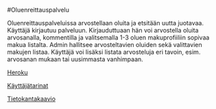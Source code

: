 #Oluenreittauspalvelu

Oluenreittauspalveluissa arvostellaan oluita ja etsitään uutta juotavaa. Käyttäjä kirjautuu palveluun. Kirjauduttuaan hän voi arvostella oluita arvosanalla, kommentilla ja valitsemalla 1-3 oluen makuprofiiliin sopivaa makua listalta. Admin hallitsee arvosteltavien oluiden sekä valittavien makujen listaa. Käyttäjä voi lisäksi listata arvosteluja eri tavoin, esim. arvosanan mukaan tai uusimmasta vanhimpaan.

[Heroku](https://tsoha-oluenreittauspalvelu.herokuapp.com)

[Käyttäjätarinat](documentation/User_stories.md)

[Tietokantakaavio](documentation/Tietokantakaavio_oluenreittauspalvelu.png)
      
